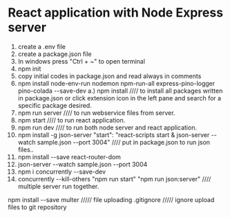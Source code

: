 # React application with Node Express server
1. create a .env file
2. create a package.json file
3. In windows press "Ctrl + ~" to open terminal
4. npm init
5. copy initial codes in package.json and read always in comments
6. npm install node-env-run nodemon npm-run-all express-pino-logger pino-colada --save-dev
    a.) npm install //// to install all packages written in package.json or click extension icon in the left pane and search for a specific package desired.
7. npm run server //// to run webservice files from server.
8. npm start  //// to run react application.
9. npm run dev  //// to run both node server and react application.
10. npm install -g json-server 
"start": "react-scripts start & json-server --watch sample.json --port 3004" //// put in package.json to run json files..
11. npm install --save react-router-dom
12. json-server --watch sample.json --port 3004
13. npm i concurrently --save-dev  
14. concurrently --kill-others \"npm run start\" \"npm run json:server\"      //// multiple server run together.  


npm install --save multer  ///// file uploading
.gitignore      ///// ignore upload files to git repository